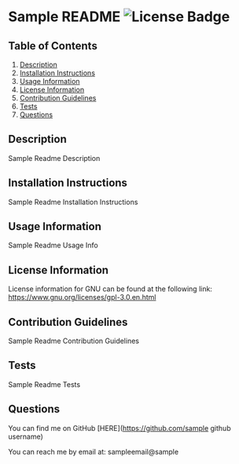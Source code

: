 # Sample README ![License Badge](https://img.shields.io/badge/License-GNU-green)
## Table of Contents 
1. [Description](#description)
2. [Installation Instructions](#installation-instructions)
3. [Usage Information](#usage-information)
4. [License Information](#license-information)
5. [Contribution Guidelines](#contribution-guidelines)
6. [Tests](#tests)
7. [Questions](#questions)

## Description
Sample Readme Description
## Installation Instructions
Sample Readme Installation Instructions
## Usage Information
Sample Readme Usage Info
## License Information
License information for GNU can be found at the following link: 
https://www.gnu.org/licenses/gpl-3.0.en.html

## Contribution Guidelines
Sample Readme Contribution Guidelines
## Tests
Sample Readme Tests
## Questions
You can find me on GitHub [HERE](https://github.com/sample github username) 

You can reach me by email at: sampleemail@sample
